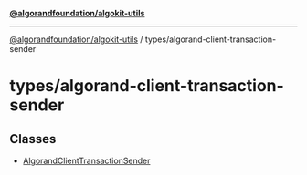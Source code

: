 [**@algorandfoundation/algokit-utils**](../../README.md)

***

[@algorandfoundation/algokit-utils](../../README.md) / types/algorand-client-transaction-sender

# types/algorand-client-transaction-sender

## Classes

- [AlgorandClientTransactionSender](classes/AlgorandClientTransactionSender.md)
